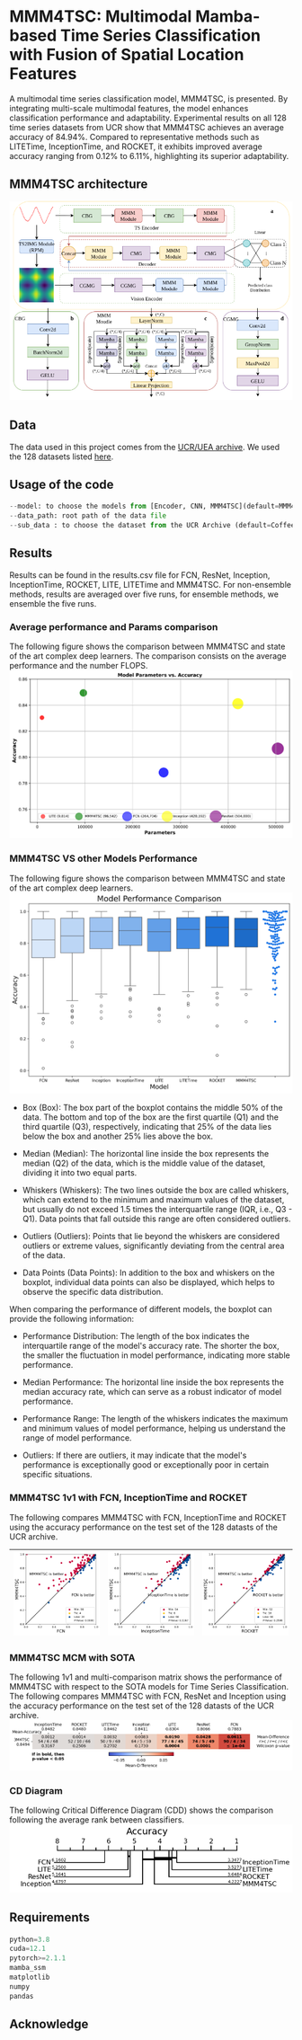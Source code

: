 # MMM4TSC: Multimodal Mamba-based Time Series Classification with Fusion of Spatial Location Features
A multimodal time series classification model, MMM4TSC, is presented. By integrating multi-scale multimodal features, the model enhances classification performance and adaptability. Experimental results on all 128 time series datasets from UCR show that MMM4TSC achieves an average accuracy of 84.94\%. Compared to representative methods such as LITETime, InceptionTime, and ROCKET, it exhibits improved average accuracy ranging from 0.12\% to 6.11\%, highlighting its superior adaptability.
## MMM4TSC architecture
![alt text](vision/archi_mmm4tsc.png)

## Data
The data used in this project comes from the [UCR/UEA archive](http://timeseriesclassification.com/TSC.zip). 
We used the 128 datasets listed [here](https://www.cs.ucr.edu/%7Eeamonn/time_series_data_2018/).
## Usage of the code
```python
--model: to choose the models from [Encoder, CNN, MMM4TSC](default=MMM4TSC)
--data_path: root path of the data file
--sub_data : to choose the dataset from the UCR Archive (default=Coffee)
```
## Results
Results can be found in the results.csv file for FCN, ResNet, Inception, InceptionTime, ROCKET, LITE, LITETime and MMM4TSC. For non-ensemble methods, results are averaged over five runs, for ensemble methods, we ensemble the five runs.
### Average performance and Params comparison
The following figure shows the comparison between MMM4TSC and state of the art complex deep learners. The comparison consists on the average performance and the number FLOPS.
![alt text](vision/purppl.svg)
### MMM4TSC VS other Models Performance 
The following figure shows the comparison between MMM4TSC and state of the art complex deep learners. 
![alt text](vision/performance.svg)
* Box (Box): The box part of the boxplot contains the middle 50% of the data. The bottom and top of the box are the first quartile (Q1) and the third quartile (Q3), respectively, indicating that 25% of the data lies below the box and another 25% lies above the box.

* Median (Median): The horizontal line inside the box represents the median (Q2) of the data, which is the middle value of the dataset, dividing it into two equal parts.

* Whiskers (Whiskers): The two lines outside the box are called whiskers, which can extend to the minimum and maximum values of the dataset, but usually do not exceed 1.5 times the interquartile range (IQR, i.e., Q3 - Q1). Data points that fall outside this range are often considered outliers.

* Outliers (Outliers): Points that lie beyond the whiskers are considered outliers or extreme values, significantly deviating from the central area of the data.

* Data Points (Data Points): In addition to the box and whiskers on the boxplot, individual data points can also be displayed, which helps to observe the specific data distribution.

When comparing the performance of different models, the boxplot can provide the following information:

* Performance Distribution: The length of the box indicates the interquartile range of the model's accuracy rate. The shorter the box, the smaller the fluctuation in model performance, indicating more stable performance.

* Median Performance: The horizontal line inside the box represents the median accuracy rate, which can serve as a robust indicator of model performance.

* Performance Range: The length of the whiskers indicates the maximum and minimum values of model performance, helping us understand the range of model performance.

* Outliers: If there are outliers, it may indicate that the model's performance is exceptionally good or exceptionally poor in certain specific situations.
### MMM4TSC 1v1 with FCN, InceptionTime and ROCKET
The following compares MMM4TSC with FCN, InceptionTime and ROCKET using the accuracy performance on the test set of the 128 datasts of the UCR archive.

| ![alt text](pic/3M4TSC_FCN.svg) | ![alt text](pic/3M4TSC_InceptionTime.svg) |![alt text](pic/3M4TSC_ROCKET.svg)|
| --- | --- | --- |

### MMM4TSC MCM with SOTA
The following 1v1 and multi-comparison matrix shows the performance of MMM4TSC with respect to the SOTA models for Time Series Classification.
The following compares MMM4TSC with FCN, ResNet and Inception using the accuracy performance on the test set of the 128 datasts of the UCR archive.
![alt text](pic/mcm.png)

### CD Diagram
The following Critical Difference Diagram (CDD) shows the comparison following the average rank between classifiers.
![alt text](pic/cd-diagram.png)

## Requirements
```python
python=3.8
cuda=12.1
pytorch>=2.1.1
mamba_ssm
matplotlib
numpy
pandas
```
## Acknowledge
